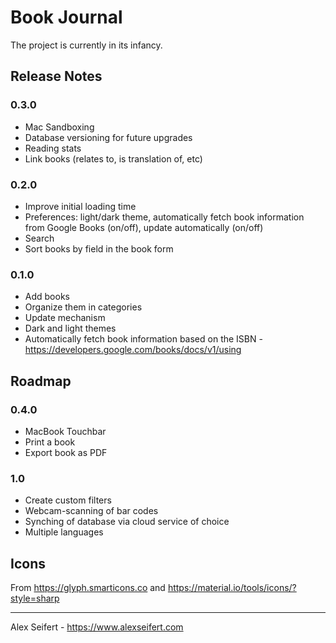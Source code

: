 # Book Journal

The project is currently in its infancy.

## Release Notes

### 0.3.0
- Mac Sandboxing
- Database versioning for future upgrades
- Reading stats
- Link books (relates to, is translation of, etc)

### 0.2.0
- Improve initial loading time
- Preferences: light/dark theme, automatically fetch book information from Google Books (on/off), update automatically (on/off)
- Search
- Sort books by field in the book form

### 0.1.0
- Add books
- Organize them in categories
- Update mechanism
- Dark and light themes
- Automatically fetch book information based on the ISBN - https://developers.google.com/books/docs/v1/using


## Roadmap

### 0.4.0
- MacBook Touchbar
- Print a book
- Export book as PDF

### 1.0
- Create custom filters
- Webcam-scanning of bar codes
- Synching of database via cloud service of choice
- Multiple languages


## Icons

From https://glyph.smarticons.co and https://material.io/tools/icons/?style=sharp

---

Alex Seifert - https://www.alexseifert.com

